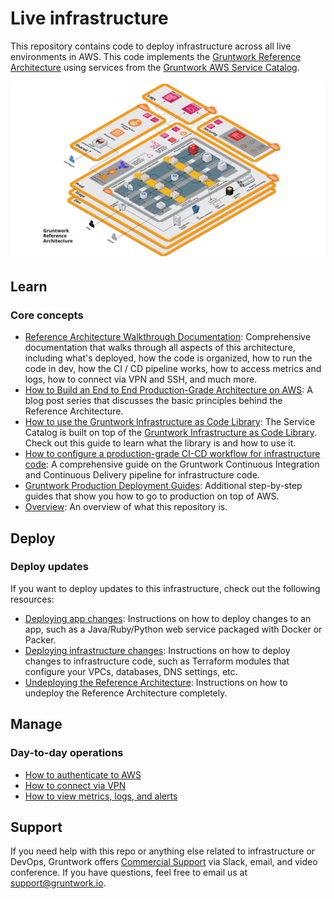 # Live infrastructure

This repository contains code to deploy infrastructure across all live environments in AWS. This code implements the
[Gruntwork Reference Architecture](https://gruntwork.io/reference-architecture/) using services from the [Gruntwork
AWS Service Catalog](https://github.com/gruntwork-io/terraform-aws-service-catalog).

![Reference Architecture](docs/images/landing-zone-ref-arch.png?raw=true)



## Learn

### Core concepts

* [Reference Architecture Walkthrough Documentation](/docs): Comprehensive documentation that walks through all
  aspects of this architecture, including what's deployed, how the code is organized, how to run the code in dev,
  how the CI / CD pipeline works, how to access metrics and logs, how to connect via VPN and SSH, and much more.
* [How to Build an End to End Production-Grade Architecture on AWS](https://blog.gruntwork.io/how-to-build-an-end-to-end-production-grade-architecture-on-aws-part-1-eae8eeb41fec):
  A blog post series that discusses the basic principles behind the Reference Architecture.
* [How to use the Gruntwork Infrastructure as Code Library](https://gruntwork.io/guides/foundations/how-to-use-gruntwork-infrastructure-as-code-library/):
  The Service Catalog is built on top of the [Gruntwork Infrastructure as Code
  Library](https://gruntwork.io/infrastructure-as-code-library/). Check out this guide to learn what the library is and
  how to use it.
* [How to configure a production-grade CI-CD workflow for infrastructure code](https://gruntwork.io/guides/automations/how-to-configure-a-production-grade-ci-cd-setup-for-apps-and-infrastructure-code/): A comprehensive guide on the Gruntwork Continuous Integration and Continuous Delivery pipeline for infrastructure code.
* [Gruntwork Production Deployment Guides](https://gruntwork.io/guides/): Additional step-by-step guides that show you how to go
  to production on top of AWS.
* [Overview](/docs/01-overview.md): An overview of what this repository is.



## Deploy

### Deploy updates

If you want to deploy updates to this infrastructure, check out the following resources:

* [Deploying app changes](/docs/03-deploy-apps.md): Instructions on how to deploy changes to an app, such as a Java/Ruby/Python web service packaged with Docker or Packer.
* [Deploying infrastructure changes](/docs/04-configure-ci-cd.md): Instructions on how to deploy changes to infrastructure code, such as Terraform modules that configure your VPCs, databases, DNS settings, etc.
* [Undeploying the Reference Architecture](/docs/06-undeploy.md): Instructions on how to
  undeploy the Reference Architecture completely.


## Manage

### Day-to-day operations

* [How to authenticate to AWS](docs/02-authenticate.md)
* [How to connect via VPN](/docs/02-authenticate.md#authenticate-to-the-vpn-server)
* [How to view metrics, logs, and alerts](/docs/05-monitoring-alerting-logging.md)



## Support

If you need help with this repo or anything else related to infrastructure or DevOps, Gruntwork offers [Commercial
Support](https://gruntwork.io/support/) via Slack, email, and video conference. If you have questions, feel free to
email us at [support@gruntwork.io](mailto:support@gruntwork.io).

